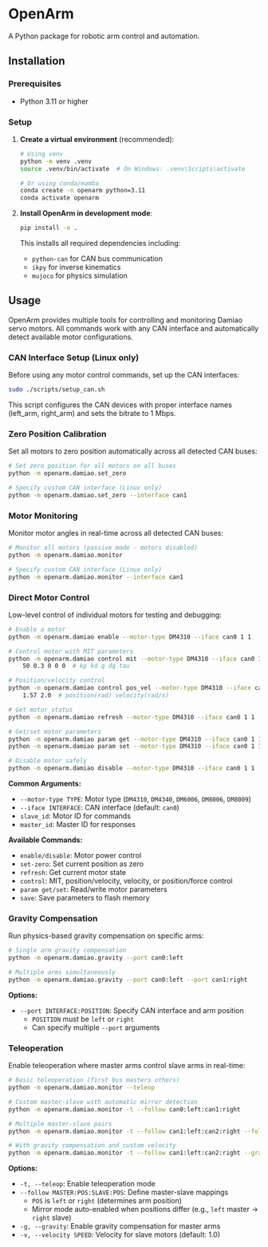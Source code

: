 # OpenArm

A Python package for robotic arm control and automation.

## Installation

### Prerequisites

- Python 3.11 or higher

### Setup

1. **Create a virtual environment** (recommended):

   ```bash
   # Using venv
   python -m venv .venv
   source .venv/bin/activate  # On Windows: .venv\Scripts\activate

   # Or using conda/mamba
   conda create -n openarm python=3.11
   conda activate openarm
   ```

2. **Install OpenArm in development mode**:

   ```bash
   pip install -e .
   ```

   This installs all required dependencies including:
   - `python-can` for CAN bus communication
   - `ikpy` for inverse kinematics
   - `mujoco` for physics simulation

## Usage

OpenArm provides multiple tools for controlling and monitoring Damiao servo motors. All commands work with any CAN interface and automatically detect available motor configurations.

### CAN Interface Setup (Linux only)

Before using any motor control commands, set up the CAN interfaces:

```bash
sudo ./scripts/setup_can.sh
```

This script configures the CAN devices with proper interface names (left_arm, right_arm) and sets the bitrate to 1 Mbps.

### Zero Position Calibration

Set all motors to zero position automatically across all detected CAN buses:

```bash
# Set zero position for all motors on all buses
python -m openarm.damiao.set_zero

# Specify custom CAN interface (Linux only)
python -m openarm.damiao.set_zero --interface can1
```

### Motor Monitoring

Monitor motor angles in real-time across all detected CAN buses:

```bash
# Monitor all motors (passive mode - motors disabled)
python -m openarm.damiao.monitor

# Specify custom CAN interface (Linux only)
python -m openarm.damiao.monitor --interface can1
```

### Direct Motor Control

Low-level control of individual motors for testing and debugging:

```bash
# Enable a motor
python -m openarm.damiao enable --motor-type DM4310 --iface can0 1 1

# Control motor with MIT parameters
python -m openarm.damiao control mit --motor-type DM4310 --iface can0 1 1 \
    50 0.3 0 0 0  # kp kd q dq tau

# Position/velocity control
python -m openarm.damiao control pos_vel --motor-type DM4310 --iface can0 1 1 \
    1.57 2.0  # position(rad) velocity(rad/s)

# Get motor status
python -m openarm.damiao refresh --motor-type DM4310 --iface can0 1 1

# Get/set motor parameters
python -m openarm.damiao param get --motor-type DM4310 --iface can0 1 1 over_voltage
python -m openarm.damiao param set --motor-type DM4310 --iface can0 1 1 max_speed 10.0

# Disable motor safely
python -m openarm.damiao disable --motor-type DM4310 --iface can0 1 1
```

**Common Arguments:**

- `--motor-type TYPE`: Motor type (`DM4310`, `DM4340`, `DM6006`, `DM8006`, `DM8009`)
- `--iface INTERFACE`: CAN interface (default: `can0`)
- `slave_id`: Motor ID for commands
- `master_id`: Master ID for responses

**Available Commands:**

- `enable/disable`: Motor power control
- `set-zero`: Set current position as zero
- `refresh`: Get current motor state
- `control`: MIT, position/velocity, velocity, or position/force control
- `param get/set`: Read/write motor parameters
- `save`: Save parameters to flash memory

### Gravity Compensation

Run physics-based gravity compensation on specific arms:

```bash
# Single arm gravity compensation
python -m openarm.damiao.gravity --port can0:left

# Multiple arms simultaneously
python -m openarm.damiao.gravity --port can0:left --port can1:right
```

**Options:**

- `--port INTERFACE:POSITION`: Specify CAN interface and arm position
  - `POSITION` must be `left` or `right`
  - Can specify multiple `--port` arguments

### Teleoperation

Enable teleoperation where master arms control slave arms in real-time:

```bash
# Basic teleoperation (first bus masters others)
python -m openarm.damiao.monitor --teleop

# Custom master-slave with automatic mirror detection
python -m openarm.damiao.monitor -t --follow can0:left:can1:right

# Multiple master-slave pairs
python -m openarm.damiao.monitor -t --follow can1:left:can2:right --follow can0:right:can3:left

# With gravity compensation and custom velocity
python -m openarm.damiao.monitor -t --follow can1:left:can2:right --gravity --velocity 5
```

**Options:**

- `-t, --teleop`: Enable teleoperation mode
- `--follow MASTER:POS:SLAVE:POS`: Define master-slave mappings
  - `POS` is `left` or `right` (determines arm position)
  - Mirror mode auto-enabled when positions differ (e.g., `left` master → `right` slave)
- `-g, --gravity`: Enable gravity compensation for master arms
- `-v, --velocity SPEED`: Velocity for slave motors (default: 1.0)
